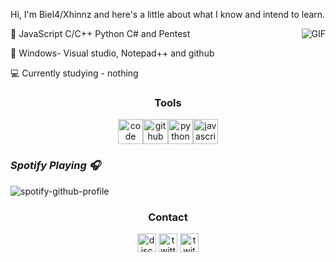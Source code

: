 Hi, I'm Biel4/Xhinnz and here's a little about what I know and intend to learn.

<img align="right" alt="GIF" src="https://cdn.discordapp.com/attachments/785315009449951232/785328332362874908/a_28b3ebb7f0a321dc1ef600e33120b7c3.gif" />

💼 JavaScript C/C++ Python C# and Pentest

💼 Windows- Visual studio, Notepad++ and github

💻 Currently studying - nothing
 

<h3 align="center">Tools</h3>
<p align="center"><img src="https://simpleicons.org/icons/visualstudiocode.svg" title="Visual Studio Code" alt="code" width="40" height="40"/><img src="https://simpleicons.org/icons/github.svg" title="GitHub" alt="github" width="40" height="40"/><img src="https://simpleicons.org/icons/python.svg" title="Python" alt="python" width="40" height="40"/><img src="https://simpleicons.org/icons/javascript.svg" title="JavaScript" alt="javascript" width="40" height="40"/></p>


### *Spotify Playing :headphones:*

![spotify-github-profile](/img/compact.svg)

<h3 align="center">Contact</h3>
<p align="center">
<a href="/" target="blank"><img align="center" src="https://simpleicons.org/icons/discord.svg" alt="discord" height="30" width="30"/></a>
<a href="https://twitter.com/th1nkangel" target="blank"><img align="center" src="https://simpleicons.org/icons/twitter.svg" alt="twitter" height="30" width="30"/></a>
<a href="https://twitch.tv/biel4" target="blank"><img align="center" src="https://simpleicons.org/icons/twitch.svg" alt="twitch" height="30" width="30"/></a>
</p>
